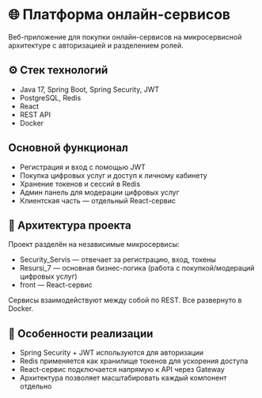 # 🌐 Платформа онлайн-сервисов

Веб-приложение для покупки онлайн-сервисов на микросервисной архитектуре с авторизацией и разделением ролей.

## ⚙️ Стек технологий

- Java 17, Spring Boot, Spring Security, JWT
- PostgreSQL, Redis
- React 
- REST API
- Docker

## Основной функционал

- Регистрация и вход с помощью JWT
- Покупка цифровых услуг и доступ к личному кабинету
- Хранение токенов и сессий в Redis
- Админ панель для модерации цифровых услуг
- Клиентская часть — отдельный React-сервис

## 🧩 Архитектура проекта

Проект разделён на независимые микросервисы:

- Security_Servis — отвечает за регистрацию, вход, токены
- Resursi_7 — основная бизнес-логика (работа с покупкой/модераций цифровых услуг)
- front — React-сервис

Сервисы взаимодействуют между собой по REST. Все развернуто в Docker.

## 🧠 Особенности реализации

- Spring Security + JWT используются для авторизации
- Redis применяется как хранилище токенов для ускорения доступа
- React-сервис подключается напрямую к API через Gateway
- Архитектура позволяет масштабировать каждый компонент отдельно
